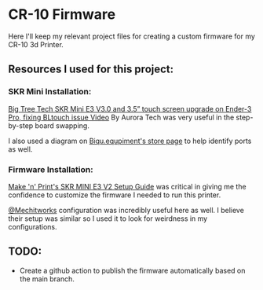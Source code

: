 # CR-10 Firmware
Here I'll keep my relevant project files for creating a custom firmware for my CR-10 3d Printer.


## Resources I used for this project:


### SKR Mini Installation: 

[Big Tree Tech SKR Mini E3 V3.0 and 3.5” touch screen upgrade on Ender-3 Pro, fixing BLtouch issue Video](https://www.youtube.com/watch?v=dtwWnz2-5VQ) By Aurora Tech was very useful in the step-by-step board swapping. 

I also used a diagram on [Biqu.equpiment's store page](https://biqu.equipment/collections/control-board/products/bigtreetech-skr-mini-e3-v2-0-32-bit-control-board-integrated-tmc2209-uart-for-ender-4?variant=31995474640994) to help identify ports as well.


### Firmware Installation:

[Make 'n' Print's SKR MINI E3 V2 Setup Guide](https://www.makenprint.uk/3d-printing/3d-printing-guides/skr-mini-e3-v2-setup-guide/#tft) was critical in giving me the confidence to customize the firmware I needed to run this printer.

[@Mechitworks](https://github.com/Mechitworks/3dPrinting) configuration was incredibly useful here as well. I believe their setup was similar so I used it to look for weirdness in my configurations.


## TODO:

* Create a github action to publish the firmware automatically based on the main branch.
